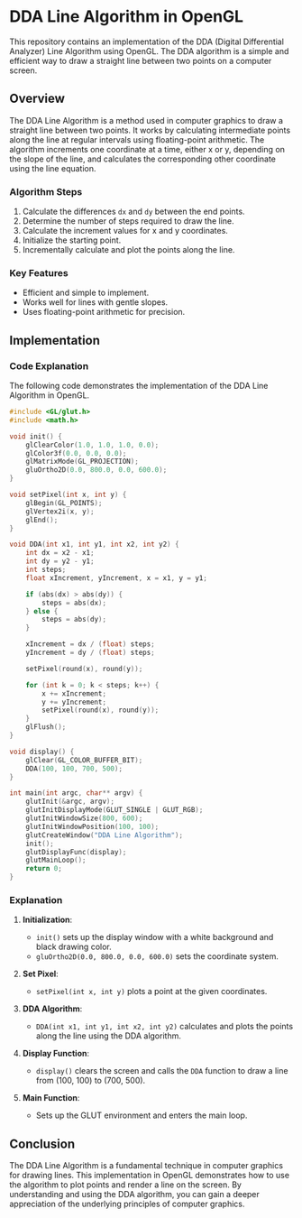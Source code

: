 
# DDA Line Algorithm in OpenGL

This repository contains an implementation of the DDA (Digital Differential Analyzer) Line Algorithm using OpenGL. The DDA algorithm is a simple and efficient way to draw a straight line between two points on a computer screen.

## Overview

The DDA Line Algorithm is a method used in computer graphics to draw a straight line between two points. It works by calculating intermediate points along the line at regular intervals using floating-point arithmetic. The algorithm increments one coordinate at a time, either x or y, depending on the slope of the line, and calculates the corresponding other coordinate using the line equation.

### Algorithm Steps

1. Calculate the differences `dx` and `dy` between the end points.
2. Determine the number of steps required to draw the line.
3. Calculate the increment values for x and y coordinates.
4. Initialize the starting point.
5. Incrementally calculate and plot the points along the line.

### Key Features

- Efficient and simple to implement.
- Works well for lines with gentle slopes.
- Uses floating-point arithmetic for precision.

## Implementation

### Code Explanation

The following code demonstrates the implementation of the DDA Line Algorithm in OpenGL.

```c
#include <GL/glut.h>
#include <math.h>

void init() {
    glClearColor(1.0, 1.0, 1.0, 0.0);
    glColor3f(0.0, 0.0, 0.0);
    glMatrixMode(GL_PROJECTION);
    gluOrtho2D(0.0, 800.0, 0.0, 600.0);
}

void setPixel(int x, int y) {
    glBegin(GL_POINTS);
    glVertex2i(x, y);
    glEnd();
}

void DDA(int x1, int y1, int x2, int y2) {
    int dx = x2 - x1;
    int dy = y2 - y1;
    int steps;
    float xIncrement, yIncrement, x = x1, y = y1;

    if (abs(dx) > abs(dy)) {
        steps = abs(dx);
    } else {
        steps = abs(dy);
    }

    xIncrement = dx / (float) steps;
    yIncrement = dy / (float) steps;

    setPixel(round(x), round(y));

    for (int k = 0; k < steps; k++) {
        x += xIncrement;
        y += yIncrement;
        setPixel(round(x), round(y));
    }
    glFlush();
}

void display() {
    glClear(GL_COLOR_BUFFER_BIT);
    DDA(100, 100, 700, 500);
}

int main(int argc, char** argv) {
    glutInit(&argc, argv);
    glutInitDisplayMode(GLUT_SINGLE | GLUT_RGB);
    glutInitWindowSize(800, 600);
    glutInitWindowPosition(100, 100);
    glutCreateWindow("DDA Line Algorithm");
    init();
    glutDisplayFunc(display);
    glutMainLoop();
    return 0;
}
```

### Explanation

1. **Initialization**:
   - `init()` sets up the display window with a white background and black drawing color.
   - `gluOrtho2D(0.0, 800.0, 0.0, 600.0)` sets the coordinate system.

2. **Set Pixel**:
   - `setPixel(int x, int y)` plots a point at the given coordinates.

3. **DDA Algorithm**:
   - `DDA(int x1, int y1, int x2, int y2)` calculates and plots the points along the line using the DDA algorithm.

4. **Display Function**:
   - `display()` clears the screen and calls the `DDA` function to draw a line from (100, 100) to (700, 500).

5. **Main Function**:
   - Sets up the GLUT environment and enters the main loop.

## Conclusion

The DDA Line Algorithm is a fundamental technique in computer graphics for drawing lines. This implementation in OpenGL demonstrates how to use the algorithm to plot points and render a line on the screen. By understanding and using the DDA algorithm, you can gain a deeper appreciation of the underlying principles of computer graphics.
